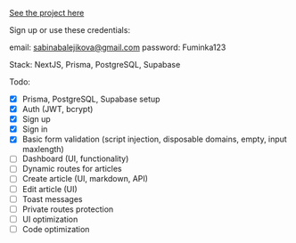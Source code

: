 [See the project here](alblogex.vercel.app)

Sign up or use these credentials:

email: sabinabalejikova@gmail.com
password: Fuminka123

Stack: NextJS, Prisma, PostgreSQL, Supabase

Todo:
- [x] Prisma, PostgreSQL, Supabase setup
- [x] Auth (JWT, bcrypt)
- [x] Sign up
- [x] Sign in
- [x] Basic form validation (script injection, disposable domains, empty, input maxlength)
- [ ] Dashboard (UI, functionality)
- [ ] Dynamic routes for articles
- [ ] Create article (UI, markdown, API)
- [ ] Edit article (UI)
- [ ] Toast messages
- [ ] Private routes protection
- [ ] UI optimization
- [ ] Code optimization
